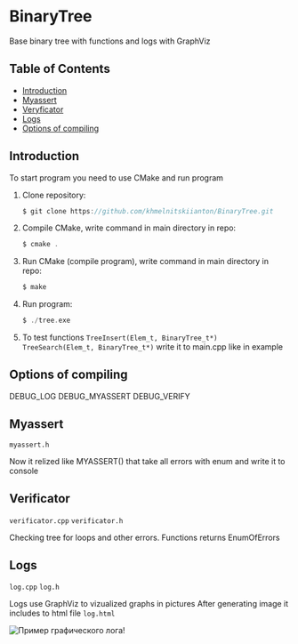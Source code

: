 # BinaryTree

Base binary tree with functions and logs with GraphViz

## Table of Contents

- [Introduction](#inroduction)
- [Myassert](#myassert)
- [Veryficator](#verificator)
- [Logs](#logs)
- [Options of compiling](#options_of_compiling)

## Introduction

To start program you need to use CMake and run program

1. Clone repository:

    ```c
    $ git clone https://github.com/khmelnitskiianton/BinaryTree.git
    ```

2. Compile CMake, write command in main directory in repo:

    ```c
    $ cmake .
    ```

3. Run CMake (compile program), write command in main directory in repo:

    ```c
    $ make
    ```

4. Run program:

    ```c
    $ ./tree.exe
    ```

5.  To test functions 
    `TreeInsert(Elem_t, BinaryTree_t*)`
    `TreeSearch(Elem_t, BinaryTree_t*)` 
    write it to main.cpp like in example

## Options of compiling

DEBUG_LOG
DEBUG_MYASSERT
DEBUG_VERIFY

## Myassert

`myassert.h`

Now it relized like MYASSERT() that take all errors with enum and write it to console

## Verificator

`verificator.cpp` `verificator.h`

Checking tree for loops and other errors. Functions returns EnumOfErrors 

## Logs

`log.cpp` `log.h`

Logs use GraphViz to vizualized graphs in pictures
After generating image it includes to html file `log.html`

![Пример графического лога!](https://github.com/khmelnitskiianton/BinaryTree/log/example_log.svg)